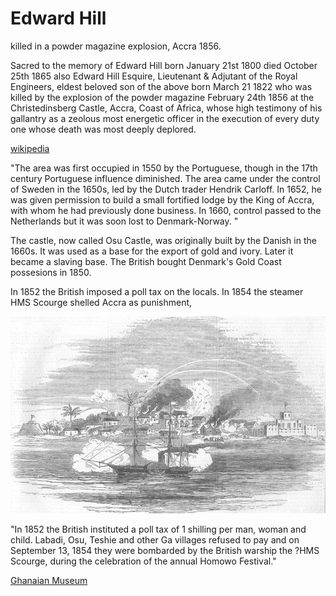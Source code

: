 Edward Hill
===========

killed in a powder magazine explosion, Accra 1856.

Sacred to the memory of Edward Hill born January 21st 1800 died October 25th 1865 also Edward Hill Esquire, Lieutenant & Adjutant of the Royal Engineers, eldest beloved son of the above born March 21 1822 who was killed by the explosion of the powder magazine February 24th 1856 at the Christedinsberg Castle, Accra, Coast of Africa, whose high testimony of his gallantry as a zeolous most energetic officer in the execution of every duty one whose death was most deeply deplored.

[wikipedia](https://en.wikipedia.org/wiki/Osu_Castle)

"The area was first occupied in 1550 by the Portuguese, though in the 17th century Portuguese influence diminished. The area came under the control of Sweden in the 1650s, led by the Dutch trader Hendrik Carloff. In 1652, he was given permission to build a small fortified lodge by the King of Accra, with whom he had previously done business. In 1660, control passed to the Netherlands but it was soon lost to Denmark-Norway. "

The castle, now called Osu Castle, was originally built by the Danish in the 1660s. It was used as a base for the export of gold and ivory. Later it became a slaving base. The British bought Denmark's Gold Coast possesions in 1850.

In 1852 the British imposed a poll tax on the locals. In 1854 the steamer HMS Scourge shelled Accra as punishment,

![steamer HMS Scourge shelling Accra](../photos/ghana-hm-steamer-scourge-attacking-danish-accra.-gold-coast-ghana-1855-86909-p.jpg)

"In 1852 the British instituted a poll tax of 1 shilling per man, woman and child. Labadi, Osu, Teshie and other Ga villages refused to pay and on September 13, 1854 they were bombarded by the British warship the ?HMS Scourge, during the celebration of the annual Homowo Festival."

[Ghanaian Museum](https://twitter.com/ghanaianmuseum/status/1172804968895696898)

